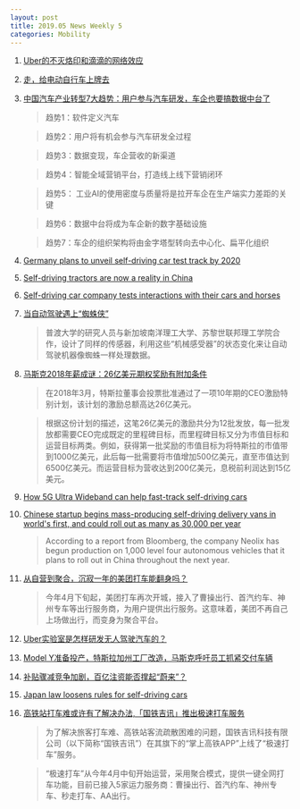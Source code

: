 ```yaml
---
layout: post
title: 2019.05 News Weekly 5
categories: Mobility
---
```


1. [Uber的不灭烙印和滴滴的网络效应](https://www.huxiu.com/article/301145.html)

2. [走，给电动自行车上牌去](https://36kr.com/p/5208441)

3. [中国汽车产业转型7大趋势：用户参与汽车研发，车企也要搞数据中台了](https://36kr.com/p/5208478)

    > 趋势1：软件定义汽车

    > 趋势2：用户将有机会参与汽车研发全过程

    > 趋势3：数据变现，车企营收的新渠道

    > 趋势4：智能全域营销平台，打造线上线下营销闭环

    > 趋势5： 工业AI的使用密度与质量将是拉开车企在生产端实力差距的关键

    > 趋势6：数据中台将成为车企新的数字基础设施

    > 趋势7：车企的组织架构将由金字塔型转向去中心化、扁平化组织

4. [Germany plans to unveil self-driving car test track by 2020](https://www.fin24.com/Economy/germany-plans-to-unveil-self-driving-car-test-track-by-2020-20190525)

5. [Self-driving tractors are now a reality in China](https://news.cgtn.com/news/3d3d514f3045544f34457a6333566d54/index.html)

6. [Self-driving car company tests interactions with their cars and horses](http://www.fox10phoenix.com/news/arizona-news/self-driving-car-company-tests-interactions-with-their-cars-and-horses)

7. [当自动驾驶遇上“蜘蛛侠”](https://www.huxiu.com/article/301553.html)

    > 普渡大学的研究人员与新加坡南洋理工大学、苏黎世联邦理工学院合作，设计了同样的传感器，利用这些“机械感受器”的状态变化来让自动驾驶机器像蜘蛛一样处理数据。

8. [马斯克2018年薪成谜：26亿美元期权奖励有附加条件](https://36kr.com/p/5209487)

    > 在2018年3月，特斯拉董事会投票批准通过了一项10年期的CEO激励特别计划，该计划的激励总额高达26亿美元。

    > 根据这份计划的描述，这笔26亿美元的激励共分为12批发放，每一批发放都需要CEO完成既定的里程碑目标，而里程碑目标又分为市值目标和运营目标两类。例如，获得第一批奖励的市值目标为将特斯拉的市值带到1000亿美元，此后每一批需要将市值增加500亿美元，直至市值达到6500亿美元。而运营目标为营收达到200亿美元，息税前利润达到15亿美元。

9. [How 5G Ultra Wideband can help fast-track self-driving cars](https://www.verizon.com/about/news/how-5g-ultra-wideband-can-help-fast-track-self-driving-cars)

10. [Chinese startup begins mass-producing self-driving delivery vans in world's first, and could roll out as many as 30,000 per year](https://www.dailymail.co.uk/sciencetech/article-7078847/Chinese-startup-begins-mass-producing-self-driving-delivery-vans-worlds-first.html)

    > According to a report from Bloomberg, the company Neolix has begun production on 1,000 level four autonomous vehicles that it plans to roll out in China throughout the next year.  

11. [从自营到聚合，沉寂一年的美团打车能翻身吗？](https://www.huxiu.com/article/301793.html)

    > 今年4月下旬起，美团打车再次开城，接入了曹操出行、首汽约车、神州专车等出行服务商，为用户提供出行服务。这意味着，美团不再自己上场做出行，而变身为聚合平台。

12. [Uber实验室是怎样研发无人驾驶汽车的？](https://36kr.com/p/5210251)

13. [Model Y准备投产，特斯拉加州工厂改造，马斯克呼吁员工抓紧交付车辆](https://36kr.com/p/5210443)

14. [补贴骤减竞争加剧，百亿注资能否撑起“蔚来”？](https://36kr.com/p/5210147)

15. [Japan law loosens rules for self-driving cars](https://phys.org/news/2019-05-japan-law-loosens-self-driving-cars.html)

16. [高铁站打车难或许有了解决办法,「国铁吉讯」推出极速打车服务](https://36kr.com/p/5209152)

    > 为了解决旅客打车难、高铁站客流疏散困难的问题，国铁吉讯科技有限公司（以下简称“国铁吉讯”）在其旗下的“掌上高铁APP”上线了“极速打车”服务。

    > “极速打车”从今年4月中旬开始运营，采用聚合模式，提供一键全网打车功能，目前已接入5家运力服务商：曹操出行、首汽约车、神州专车、秒走打车、AA出行。